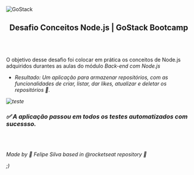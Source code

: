 <img alt="GoStack" src="https://storage.googleapis.com/golden-wind/bootcamp-gostack/header-desafios-new.png" />
<h2 align="center">
  Desafio Conceitos Node.js | GoStack Bootcamp
</h2>

<br>
<br>

O objetivo desse desafio foi colocar em prática os conceitos de Node.js adquiridos durantes as aulas do módulo <i>Back-end com Node.js<i>
- Resultado: Um aplicação para armazenar repositórios, com as funcionalidades de criar, listar, dar likes, atualizar e deletar os repositórios 📑.

![teste](https://i.imgur.com/cELmsda.gif)


<h3>✅️ A aplicação passou em todos os testes automatizados com sucessso. </h3>

<br>
<br>

Made by <i>🚀 Felipe Silva<i> based in @rocketseat repository 💜


;)
